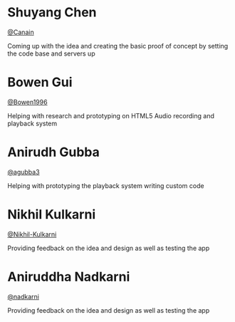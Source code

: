 # Shuyang Chen
[@Canain](https://github.com/Canain)

Coming up with the idea and creating the basic proof of concept by setting the code base and servers up

# Bowen Gui
[@Bowen1996](https://github.com/Bowen1996)

Helping with research and prototyping on HTML5 Audio recording and playback system

# Anirudh Gubba
[@agubba3](https://github.com/agubba3)

Helping with prototyping the playback system writing custom code

# Nikhil Kulkarni
[@Nikhil-Kulkarni](https://github.com/Nikhil-Kulkarni)

Providing feedback on the idea and design as well as testing the app

# Aniruddha Nadkarni
[@nadkarni](https://github.com/nadkarni)

Providing feedback on the idea and design as well as testing the app
